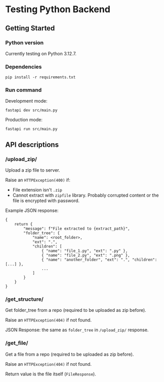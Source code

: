 # Testing Python Backend

## Getting Started

### Python version

Currently testing on Python 3.12.7.

### Dependencies

```
pip install -r requirements.txt
```

### Run command

Development mode:
```
fastapi dev src/main.py
```

Production mode:
```
fastapi run src/main.py
```

## API descriptions

### /upload_zip/
Upload a zip file to server.

Raise an `HTTPException(400)` if:
- File extension isn't `.zip`
- Cannot extract with `zipfile` library. Probably corrupted content or the file is encrypted with password.

Example JSON response:
```
{
    return {
        "message": f"File extracted to {extract_path}",
        "folder_tree": {
            "name": <root_folder>,
            "ext": ".",
            "children": [
                { "name": "file_1.py", "ext": ".py" },
                { "name": "file_2.py", "ext": ".png" },
                { "name": "another_folder", "ext": ".", "children": [...] },
                ...
            ]
        }
    }
}
```

### /get_structure/
Get folder_tree from a repo (required to be uploaded as zip before).

Raise an `HTTPException(404)` if not found.

JSON Response: the same as `folder_tree` in `/upload_zip/` response.

### /get_file/
Get a file from a repo (required to be uploaded as zip before).

Raise an `HTTPException(404)` if not found.

Return value is the file itself (`FileResponse`).
